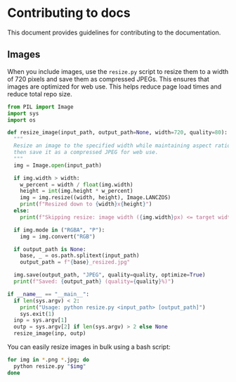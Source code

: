 # Contributing to docs

This document provides guidelines for contributing to the documentation.

## Images

When you include images, use the `resize.py` script to resize them to a width of 720 pixels and save them as compressed JPEGs. This ensures that images are optimized for web use. This helps reduce page load times and reduce total repo size.

```python
from PIL import Image
import sys
import os

def resize_image(input_path, output_path=None, width=720, quality=80):
  """
  Resize an image to the specified width while maintaining aspect ratio,
  then save it as a compressed JPEG for web use.
  """
  img = Image.open(input_path)

  if img.width > width:
    w_percent = width / float(img.width)
    height = int(img.height * w_percent)
    img = img.resize((width, height), Image.LANCZOS)
    print(f"Resized down to {width}x{height}")
  else:
    print(f"Skipping resize: image width ({img.width}px) <= target width ({width}px)")

  if img.mode in ("RGBA", "P"):
    img = img.convert("RGB")

  if output_path is None:
    base, _ = os.path.splitext(input_path)
    output_path = f"{base}_resized.jpg"

  img.save(output_path, "JPEG", quality=quality, optimize=True)
  print(f"Saved: {output_path} (quality={quality}%)")

if __name__ == "__main__":
  if len(sys.argv) < 2:
    print("Usage: python resize.py <input_path> [output_path]")
    sys.exit(1)
  inp = sys.argv[1]
  outp = sys.argv[2] if len(sys.argv) > 2 else None
  resize_image(inp, outp)
```

You can easily resize images in bulk using a bash script:

```bash
for img in *.png *.jpg; do
  python resize.py "$img"
done
```
